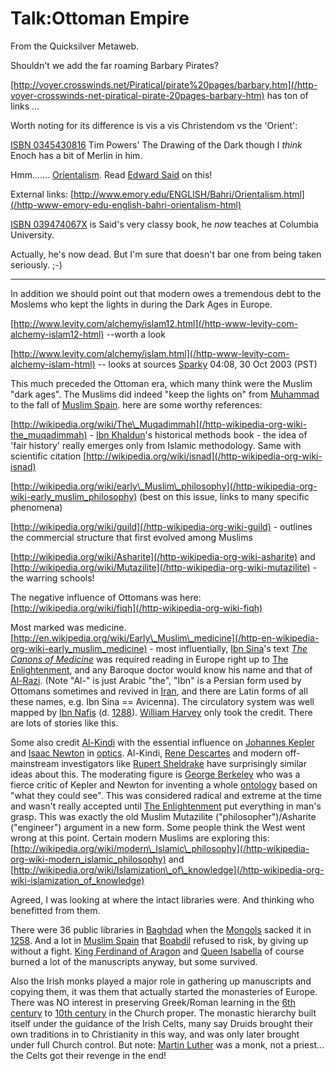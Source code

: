 
# Talk:Ottoman Empire

From the Quicksilver Metaweb.

Shouldn't we add the far roaming Barbary Pirates?  


[http://voyer.crosswinds.net/Piratical/pirate%20pages/barbary.htm](/http-voyer-crosswinds-net-piratical-pirate-20pages-barbary-htm) has ton of links ... 

Worth noting for its difference is vis a vis Christendom vs the 'Orient':  

[ISBN 0345430816](/) Tim Powers' The Drawing of the Dark though I *think* Enoch has a bit of Merlin in him.  


Hmm....... [Orientalism](/http-www-emory-edu-english-bahri-orientalism-html). Read [Edward Said](/edward-said) on this!  


External links: [http://www.emory.edu/ENGLISH/Bahri/Orientalism.html](/http-www-emory-edu-english-bahri-orientalism-html)  

[ISBN 039474067X](/) is Said's very classy book, he *now* teaches at Columbia University.  


Actually, he's now dead. But I'm sure that doesn't bar one from being taken seriously. ;-)



---


In addition we should point out that modern owes a tremendous debt to the Moslems who kept the lights in during the Dark Ages in Europe.  


[http://www.levity.com/alchemy/islam12.html](/http-www-levity-com-alchemy-islam12-html) --worth a look   

[http://www.levity.com/alchemy/islam.html](/http-www-levity-com-alchemy-islam-html) -- looks at sources [Sparky](/user-219-212-14-10) 04:08, 30 Oct 2003 (PST)  


This much preceded the Ottoman era, which many think were the Muslim "dark ages". The Muslims did indeed "keep the lights on" from [Muhammad](/muhammad) to the fall of [Muslim Spain](/muslim-spain). here are some worthy references:

[http://wikipedia.org/wiki/The\_Muqadimmah](/http-wikipedia-org-wiki-the_muqadimmah) - [Ibn Khaldun](/ibn-khaldun)'s historical methods book - the idea of 'fair history' really emerges only from Islamic methodology. Same with scientific citation [http://wikipedia.org/wiki/isnad](/http-wikipedia-org-wiki-isnad)

[http://wikipedia.org/wiki/early\_Muslim\_philosophy](/http-wikipedia-org-wiki-early_muslim_philosophy) (best on this issue, links to many specific phenomena)

[http://wikipedia.org/wiki/guild](/http-wikipedia-org-wiki-guild) - outlines the commercial structure that first evolved among Muslims

[http://wikipedia.org/wiki/Asharite](/http-wikipedia-org-wiki-asharite) and [http://wikipedia.org/wiki/Mutazilite](/http-wikipedia-org-wiki-mutazilite) - the warring schools!

The negative influence of Ottomans was here: [http://wikipedia.org/wiki/fiqh](/http-wikipedia-org-wiki-fiqh)

Most marked was medicine. [http://en.wikipedia.org/wiki/Early\_Muslim\_medicine](/http-en-wikipedia-org-wiki-early_muslim_medicine) - most influentially, [Ibn Sina](/ibn-sina)'s text *[The Canons of Medicine](/the-canons-of-medicine)* was required reading in Europe right up to [The Enlightenment](/the-enlightenment), and any Baroque doctor would know his name and that of [Al-Razi](/al-razi). (Note "Al-" is just Arabic "the", "Ibn" is a Persian form used by Ottomans sometimes and revived in [Iran](/iran), and there are Latin forms of all these names, e.g. Ibn Sina == Avicenna). The circulatory system was well mapped by [Ibn Nafis](/ibn-nafis) (d. [1288](/1288)). [William Harvey](/william-harvey) only took the credit. There are lots of stories like this.

Some also credit [Al-Kindi](/al-kindi) with the essential influence on [Johannes Kepler](/johannes-kepler) and [Isaac Newton](/isaac-newton) in [optics](/optics). Al-Kindi, [Rene Descartes](/rene-descartes) and modern off-mainstream investigators like [Rupert Sheldrake](/rupert-sheldrake) have surprisingly similar ideas about this. The moderating figure is [George Berkeley](/george-berkeley) who was a fierce critic of Kepler and Newton for inventing a whole [ontology](/ontology) based on "what they could see". This was considered radical and extreme at the time and wasn't really accepted until [The Enlightenment](/the-enlightenment) put everything in man's grasp. This was exactly the old Muslim Mutazilite ("philosopher")/Asharite ("engineer") argument in a new form. Some people think the West went wrong at this point. Certain modern Muslims are exploring this: [http://wikipedia.org/wiki/modern\_Islamic\_philosophy](/http-wikipedia-org-wiki-modern_islamic_philosophy) and [http://wikipedia.org/wiki/Islamization\_of\_knowledge](/http-wikipedia-org-wiki-islamization_of_knowledge)

 Agreed, I was looking at where the intact libraries were. And thinking who benefitted from them.

There were 36 public libraries in [Baghdad](/baghdad) when the [Mongols](/mongol) sacked it in [1258](/1258). And a lot in [Muslim Spain](/muslim-spain) that [Boabdil](/boabdil) refused to risk, by giving up without a fight. [King Ferdinand of Aragon](/king-ferdinand-of-aragon) and [Queen Isabella](/queen-isabella) of course burned a lot of the manuscripts anyway, but some survived.

Also the Irish monks played a major role in gathering up manuscripts and copying them, it was them that actually started the monasteries of Europe. There was NO interest in preserving Greek/Roman learning in the [6th century](/6th-century) to [10th century](/10th-century) in the Church proper. The monastic hierarchy built itself under the guidance of the Irish Celts, many say Druids brought their own traditions in to Christianity in this way, and was only later brought under full Church control. But note: [Martin Luther](/martin-luther) was a monk, not a priest... the Celts got their revenge in the end!
